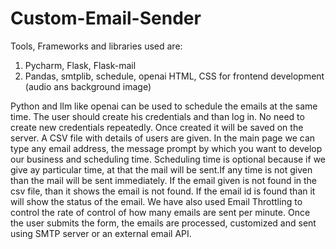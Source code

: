 # Custom-Email-Sender
Tools, Frameworks and libraries used are:
1. Pycharm, Flask, Flask-mail
2. Pandas, smtplib, schedule, openai
HTML, CSS for frontend development (audio ans background image)


Python and llm like openai can be used to schedule the emails at the same time.
The user should create his credentials and than log in. No need to create new credentials repeatedly. Once created it will be saved on the server.
A CSV file with details of users are given. In the main page we can type any email address, the message prompt by which you want to develop our business and scheduling time.
Scheduling time is optional because if we give ay particular time, at that the mail will be sent.If any time is not given than the mail will be sent immediately.
If the email given is not found in the csv file, than it shows the email is not found.
If the email id is found than it will show the status of the email.
We have also used Email Throttling to control the rate of control of how many emails are sent per minute.
Once the user submits the form, the emails are processed, customized and sent using SMTP server or an external email API.
